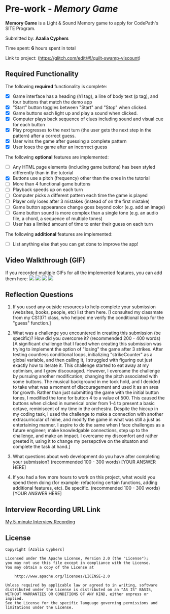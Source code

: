 # Pre-work - *Memory Game*

**Memory Game** is a Light & Sound Memory game to apply for CodePath's SITE Program. 

Submitted by: **Azalia Cyphers**

Time spent: **6** hours spent in total

Link to project: (https://glitch.com/edit/#!/quilt-swamp-viscount)

## Required Functionality

The following **required** functionality is complete:

* [x] Game interface has a heading (h1 tag), a line of body text (p tag), and four buttons that match the demo app
* [x] "Start" button toggles between "Start" and "Stop" when clicked. 
* [x] Game buttons each light up and play a sound when clicked. 
* [x] Computer plays back sequence of clues including sound and visual cue for each button
* [x] Play progresses to the next turn (the user gets the next step in the pattern) after a correct guess. 
* [x] User wins the game after guessing a complete pattern
* [x] User loses the game after an incorrect guess

The following **optional** features are implemented:

* [ ] Any HTML page elements (including game buttons) has been styled differently than in the tutorial
* [x] Buttons use a pitch (frequency) other than the ones in the tutorial
* [ ] More than 4 functional game buttons
* [ ] Playback speeds up on each turn
* [ ] Computer picks a different pattern each time the game is played
* [ ] Player only loses after 3 mistakes (instead of on the first mistake)
* [ ] Game button appearance change goes beyond color (e.g. add an image)
* [ ] Game button sound is more complex than a single tone (e.g. an audio file, a chord, a sequence of multiple tones)
* [ ] User has a limited amount of time to enter their guess on each turn

The following **additional** features are implemented:

- [ ] List anything else that you can get done to improve the app!

## Video Walkthrough (GIF)

If you recorded multiple GIFs for all the implemented features, you can add them here:
![](https://user-images.githubusercontent.com/17802728/161369285-a7241f80-696d-470e-8614-fca841bfb29f.gif)
![](https://user-images.githubusercontent.com/17802728/161369469-ce63b2e3-12fc-444f-b775-66d26264e545.gif)
![](gif3-link-here)
![](gif4-link-here)

## Reflection Questions
1. If you used any outside resources to help complete your submission (websites, books, people, etc) list them here. 
[I consulted my classmate from my CS1371 class, who helped me verify the conditional loop for the "guess" function.]

2. What was a challenge you encountered in creating this submission (be specific)? How did you overcome it? (recommended 200 - 400 words) 
[A significant challenge that I faced when creating this submission was trying to implement the option of "losing" the game after 3 strikes. After testing countless conditional loops, initializing "strikeCounter" as a global variable, and then calling it, I struggled with figuring out just exactly how to iterate it. This challenge started to eat away at my optimism, and I grew discouraged. However, I overcame the challenge by pursuing another modification; changing the pitch associated with some buttons. The musical background in me took hold, and I decided to take what was a moment of discouragement and used it as an area for growth. Rather than just submitting the game with the initial button tones, I modified the tone for button 4 to a value of 500. This caused the buttons when clicked in numerical order from 1-4 to present a basic octave, reminiscent of my time in the orchestra. Despite the hiccup in my coding task, I used the challenge to make a connection with another extracurricular of mine, and modify the game in what was still a just as entertaining manner. I aspire to do the same when I face challenges as a future engineer; make knowledgable connections, step up to the challenge, and make an impact. I overcame my discomfort and rather greeted it, using it to change my persepctive on the situaton and complete the task at hand.]

3. What questions about web development do you have after completing your submission? (recommended 100 - 300 words) 
[YOUR ANSWER HERE]

4. If you had a few more hours to work on this project, what would you spend them doing (for example: refactoring certain functions, adding additional features, etc). Be specific. (recommended 100 - 300 words) 
[YOUR ANSWER HERE]



## Interview Recording URL Link

[My 5-minute Interview Recording](your-link-here)


## License

    Copyright [Azalia Cyphers]

    Licensed under the Apache License, Version 2.0 (the "License");
    you may not use this file except in compliance with the License.
    You may obtain a copy of the License at

        http://www.apache.org/licenses/LICENSE-2.0

    Unless required by applicable law or agreed to in writing, software
    distributed under the License is distributed on an "AS IS" BASIS,
    WITHOUT WARRANTIES OR CONDITIONS OF ANY KIND, either express or implied.
    See the License for the specific language governing permissions and
    limitations under the License.
